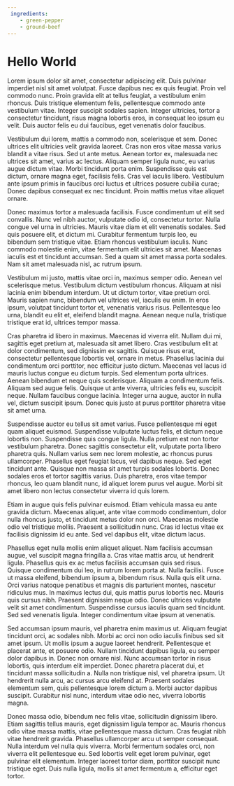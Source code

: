 ```yaml
---
 ingredients: 
    - green-pepper
    - ground-beef
---
```


# Hello World

Lorem ipsum dolor sit amet, consectetur adipiscing elit. Duis pulvinar imperdiet nisl sit amet volutpat. Fusce dapibus nec ex quis feugiat. Proin vel commodo nunc. Proin gravida elit at tellus feugiat, a vestibulum enim rhoncus. Duis tristique elementum felis, pellentesque commodo ante vestibulum vitae. Integer suscipit sodales sapien. Integer ultricies, tortor a consectetur tincidunt, risus magna lobortis eros, in consequat leo ipsum eu velit. Duis auctor felis eu dui faucibus, eget venenatis dolor faucibus.

Vestibulum dui lorem, mattis a commodo non, scelerisque et sem. Donec ultrices elit ultricies velit gravida laoreet. Cras non eros vitae massa varius blandit a vitae risus. Sed ut ante metus. Aenean tortor ex, malesuada nec ultrices sit amet, varius ac lectus. Aliquam semper ligula nunc, eu varius augue dictum vitae. Morbi tincidunt porta enim. Suspendisse quis est dictum, ornare magna eget, facilisis felis. Cras vel iaculis libero. Vestibulum ante ipsum primis in faucibus orci luctus et ultrices posuere cubilia curae; Donec dapibus consequat ex nec tincidunt. Proin mattis metus vitae aliquet ornare.

Donec maximus tortor a malesuada facilisis. Fusce condimentum ut elit sed convallis. Nunc vel nibh auctor, vulputate odio id, consectetur tortor. Nulla congue vel urna in ultricies. Mauris vitae diam et elit venenatis sodales. Sed quis posuere elit, et dictum mi. Curabitur fermentum turpis leo, eu bibendum sem tristique vitae. Etiam rhoncus vestibulum iaculis. Nunc commodo molestie enim, vitae fermentum elit ultricies sit amet. Maecenas iaculis est et tincidunt accumsan. Sed a quam sit amet massa porta sodales. Nam sit amet malesuada nisl, ac rutrum ipsum.

Vestibulum mi justo, mattis vitae orci in, maximus semper odio. Aenean vel scelerisque metus. Vestibulum dictum vestibulum rhoncus. Aliquam at nisi lacinia enim bibendum interdum. Ut ut dictum tortor, vitae pretium orci. Mauris sapien nunc, bibendum vel ultrices vel, iaculis eu enim. In eros ipsum, volutpat tincidunt tortor et, venenatis varius risus. Pellentesque leo urna, blandit eu elit et, eleifend blandit magna. Aenean neque nulla, tristique tristique erat id, ultrices tempor massa.

Cras pharetra id libero in maximus. Maecenas id viverra elit. Nullam dui mi, sagittis eget pretium at, malesuada sit amet libero. Cras vestibulum elit at dolor condimentum, sed dignissim ex sagittis. Quisque risus erat, consectetur pellentesque lobortis vel, ornare in metus. Phasellus lacinia dui condimentum orci porttitor, nec efficitur justo dictum. Maecenas vel lacus id mauris luctus congue eu dictum turpis. Sed elementum porta ultrices. Aenean bibendum et neque quis scelerisque. Aliquam a condimentum felis. Aliquam sed augue felis. Quisque ut ante viverra, ultricies felis eu, suscipit neque. Nullam faucibus congue lacinia. Integer urna augue, auctor in nulla vel, dictum suscipit ipsum. Donec quis justo at purus porttitor pharetra vitae sit amet urna.

Suspendisse auctor eu tellus sit amet varius. Fusce pellentesque mi eget quam aliquet euismod. Suspendisse vulputate luctus felis, et dictum neque lobortis non. Suspendisse quis congue ligula. Nulla pretium est non tortor vestibulum pharetra. Donec sagittis consectetur elit, vulputate porta libero pharetra quis. Nullam varius sem nec lorem molestie, ac rhoncus purus ullamcorper. Phasellus eget feugiat lacus, vel dapibus neque. Sed eget tincidunt ante. Quisque non massa sit amet turpis sodales lobortis. Donec sodales eros et tortor sagittis varius. Duis pharetra, eros vitae tempor rhoncus, leo quam blandit nunc, id aliquet lorem purus vel augue. Morbi sit amet libero non lectus consectetur viverra id quis lorem.

Etiam in augue quis felis pulvinar euismod. Etiam vehicula massa eu ante gravida dictum. Maecenas aliquet, ante vitae commodo condimentum, dolor nulla rhoncus justo, et tincidunt metus dolor non orci. Maecenas molestie odio vel tristique mollis. Praesent a sollicitudin nunc. Cras id lectus vitae ex facilisis dignissim id eu ante. Sed vel dapibus elit, vitae dictum lacus.

Phasellus eget nulla mollis enim aliquet aliquet. Nam facilisis accumsan augue, vel suscipit magna fringilla a. Cras vitae mattis arcu, ut hendrerit ligula. Phasellus quis ex ac metus facilisis accumsan quis sed risus. Quisque condimentum dui leo, in rutrum lorem porta at. Nulla facilisi. Fusce ut massa eleifend, bibendum ipsum a, bibendum risus. Nulla quis elit urna. Orci varius natoque penatibus et magnis dis parturient montes, nascetur ridiculus mus. In maximus lectus dui, quis mattis purus lobortis nec. Mauris quis cursus nibh. Praesent dignissim neque odio. Donec ultrices vulputate velit sit amet condimentum. Suspendisse cursus iaculis quam sed tincidunt. Sed sed venenatis ligula. Integer condimentum vitae ipsum at venenatis.

Sed accumsan ipsum mauris, vel pharetra enim maximus ut. Aliquam feugiat tincidunt orci, ac sodales nibh. Morbi ac orci non odio iaculis finibus sed sit amet ipsum. Ut mollis ipsum a augue laoreet hendrerit. Pellentesque et placerat ante, et posuere odio. Nullam tincidunt dapibus ligula, eu semper dolor dapibus in. Donec non ornare nisl. Nunc accumsan tortor in risus lobortis, quis interdum elit imperdiet. Donec pharetra placerat dui, et tincidunt massa sollicitudin a. Nulla non tristique nisl, vel pharetra ipsum. Ut hendrerit nulla arcu, ac cursus arcu eleifend at. Praesent sodales elementum sem, quis pellentesque lorem dictum a. Morbi auctor dapibus suscipit. Curabitur nisl nunc, interdum vitae odio nec, viverra lobortis magna.

Donec massa odio, bibendum nec felis vitae, sollicitudin dignissim libero. Etiam sagittis tellus mauris, eget dignissim ligula tempor ac. Mauris rhoncus odio vitae massa mattis, vitae pellentesque massa dictum. Cras feugiat nibh vitae hendrerit gravida. Phasellus ullamcorper arcu ut semper consequat. Nulla interdum vel nulla quis viverra. Morbi fermentum sodales orci, non viverra elit pellentesque eu. Sed lobortis velit eget lorem pulvinar, eget pulvinar elit elementum. Integer laoreet tortor diam, porttitor suscipit nunc tristique eget. Duis nulla ligula, mollis sit amet fermentum a, efficitur eget tortor. 